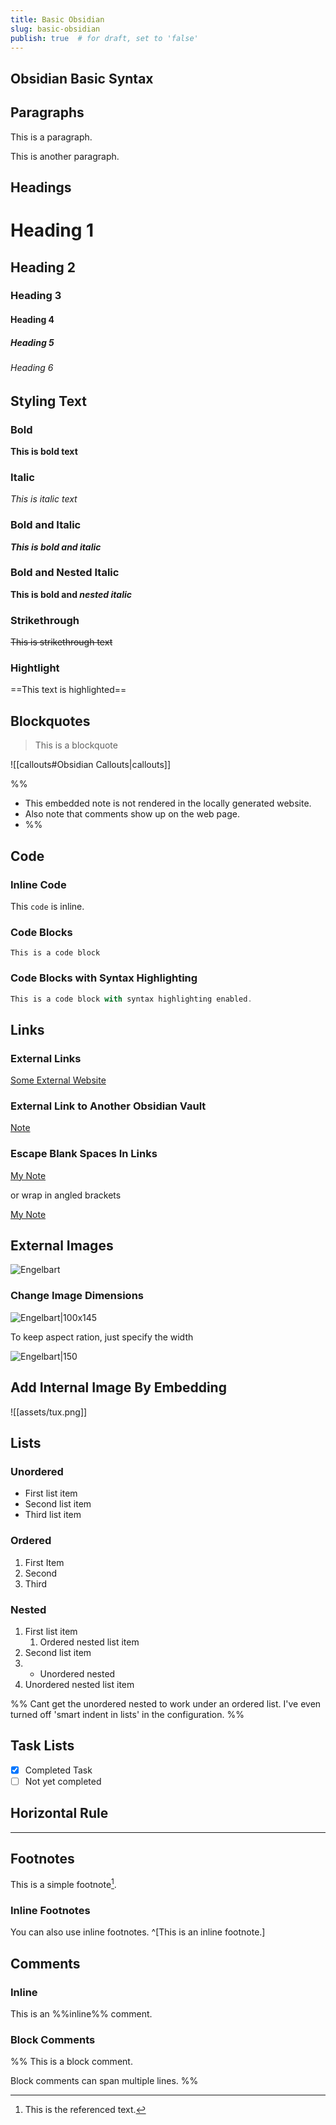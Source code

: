 ```yaml
---
title: Basic Obsidian
slug: basic-obsidian
publish: true  # for draft, set to 'false'
---
```


## Obsidian Basic Syntax

## **Paragraphs**

This is a paragraph.

This is another paragraph.

## **Headings**

# Heading 1
## Heading 2
### Heading 3
#### Heading 4
##### Heading 5
###### Heading 6

## **Styling Text**

### **Bold**

**This is bold text**

### **Italic**

*This is italic text*

### **Bold and Italic**

***This is bold and italic***

### **Bold and Nested Italic**

**This is bold and *nested italic***

### **Strikethrough**

~~This is strikethrough text~~

### **Hightlight**

==This text is highlighted==

## **Blockquotes**

> This is a blockquote

![[callouts#Obsidian Callouts|callouts]]

%% 
- This embedded note is not rendered in the locally generated website.
- Also note that comments show up on the web page. 
- %%
## **Code**

### **Inline Code**

This `code` is inline.

### **Code Blocks**

```
This is a code block
```

### **Code Blocks with Syntax Highlighting**

```js
This is a code block with syntax highlighting enabled.
```

## **Links**

### **External Links**

[Some External Website](https://some-external-website.com)

### **External Link to Another Obsidian Vault**

[Note](obsidian://open?valut=MainValut&file=Note.md)

### **Escape Blank Spaces In Links**

[My Note](obsidian://open?vault=MainVault&file=My%20Note.md)

or wrap in angled brackets

[My Note](<obsidian://open?vault=MainVault&file=My Note.md>)

## **External Images**

![Engelbart](https://history-computer.com/ModernComputer/Basis/images/Engelbart.jpg)

### **Change Image Dimensions**

![Engelbart|100x145](https://history-computer.com/ModernComputer/Basis/images/Engelbart.jpg)

To keep aspect ration, just specify the width

![Engelbart|150](https://history-computer.com/ModernComputer/Basis/images/Engelbart.jpg)

## **Add Internal Image By Embedding**

![[assets/tux.png]]

## **Lists**

### **Unordered**

- First list item 
- Second list item 
- Third list item

### **Ordered**

1. First Item
2. Second
3. Third

### **Nested**

1. First list item 
	1. Ordered nested list item 
2. Second list item 
3. - Unordered nested
4. Unordered nested list item

%% Cant get the unordered nested to work under an ordered list.  I've even turned off 'smart indent in lists' in the configuration. %%

## **Task Lists**

- [x] Completed Task
- [ ] Not yet completed

## **Horizontal Rule**

---

## **Footnotes**

This is a simple footnote[^1]. 

[^1]: This is the referenced text. 
[^2]: Add 2 spaces at the start of each new line. 
  This lets you write footnotes that span multiple lines. 
  [^note]: Named footnotes still appear as numbers, but can make it easier to identify and link references.
### **Inline Footnotes**

You can also use inline footnotes. ^[This is an inline footnote.]

## **Comments**

### **Inline**

This is an %%inline%% comment.

### **Block Comments**

%% 
This is a block comment. 

Block comments can span multiple lines. 
%%

